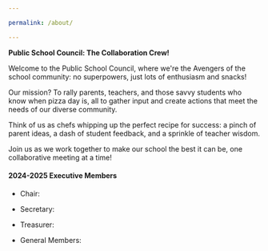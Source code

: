```yaml
---

permalink: /about/

---
```


**Public School Council: The Collaboration Crew!**

Welcome to the Public School Council, where we're the Avengers of the school community: no superpowers, just lots of enthusiasm and snacks! 

Our mission? To rally parents, teachers, and those savvy students who know when pizza day is, all to gather input and create actions that meet the needs of our diverse community.

Think of us as chefs whipping up the perfect recipe for success: a pinch of parent ideas, a dash of student feedback, and a sprinkle of teacher wisdom. 

Join us as we work together to make our school the best it can be, one collaborative meeting at a time!



#### 2024-2025 Executive Members 

- Chair:

- Secretary:

- Treasurer:

- General Members: 

